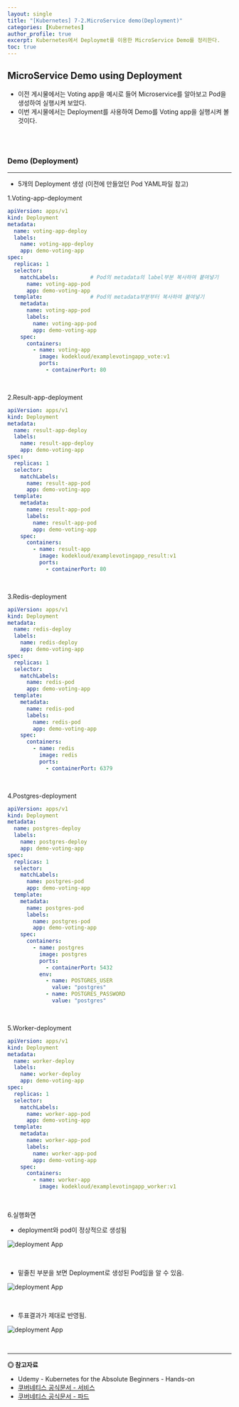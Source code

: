 ```yaml
---
layout: single
title: "[Kubernetes] 7-2.MicroService demo(Deployment)"
categories: [Kubernetes]
author_profile: true
excerpt: Kubernetes에서 Deploymet를 이용한 MicroService Demo를 정리한다. 
toc: true
---
```


## MicroService Demo using Deployment

- 이전 게시물에서는 Voting app을 예시로 들어 Microservice를 알아보고 Pod을 생성하여 실행시켜 보았다.
- 이번 게시물에서는 Deployment를 사용하여 Demo를 Voting app을 실행시켜 볼 것이다.

<br>
<br>

### Demo (Deployment)
---------------------
- 5개의 Deployment 생성 (이전에 만들었던 Pod YAML파일 참고)

1.Voting-app-deployment

```yml
apiVersion: apps/v1
kind: Deployment
metadata:
  name: voting-app-deploy
  labels:
    name: voting-app-deploy
    app: demo-voting-app
spec:
  replicas: 1
  selector:
    matchLabels:          # Pod의 metadata의 label부분 복사하여 붙여넣기
      name: voting-app-pod
      app: demo-voting-app
  template:               # Pod의 metadata부분부터 복사하여 붙여넣기
    metadata:
      name: voting-app-pod
      labels:
        name: voting-app-pod
        app: demo-voting-app
    spec:
      containers:
        - name: voting-app
          image: kodekloud/examplevotingapp_vote:v1
          ports:
            - containerPort: 80
```
<br>

2.Result-app-deployment

```yml
apiVersion: apps/v1
kind: Deployment
metadata:
  name: result-app-deploy
  labels:
    name: result-app-deploy
    app: demo-voting-app
spec:
  replicas: 1
  selector:
    matchLabels:
      name: result-app-pod
      app: demo-voting-app
  template:
    metadata:
      name: result-app-pod
      labels:
        name: result-app-pod
        app: demo-voting-app
    spec:
      containers:
        - name: result-app
          image: kodekloud/examplevotingapp_result:v1
          ports:
            - containerPort: 80
```
<br>

3.Redis-deployment

```yml
apiVersion: apps/v1
kind: Deployment
metadata:
  name: redis-deploy
  labels:
    name: redis-deploy
    app: demo-voting-app
spec:
  replicas: 1
  selector:
    matchLabels:
      name: redis-pod
      app: demo-voting-app
  template:
    metadata:
      name: redis-pod
      labels:
        name: redis-pod
        app: demo-voting-app
    spec:
      containers:
        - name: redis
          image: redis
          ports:
            - containerPort: 6379
```
<br>

4.Postgres-deployment

```yml
apiVersion: apps/v1
kind: Deployment
metadata:
  name: postgres-deploy
  labels:
    name: postgres-deploy
    app: demo-voting-app
spec:
  replicas: 1
  selector:
    matchLabels:
      name: postgres-pod
      app: demo-voting-app
  template:
    metadata:
      name: postgres-pod
      labels:
        name: postgres-pod
        app: demo-voting-app
    spec:
      containers:
        - name: postgres
          image: postgres
          ports:
            - containerPort: 5432
          env:
            - name: POSTGRES_USER
              value: "postgres"
            - name: POSTGRES_PASSWORD
              value: "postgres"
```

<br>

5.Worker-deployment

```yml
apiVersion: apps/v1
kind: Deployment
metadata:
  name: worker-deploy
  labels:
    name: worker-deploy
    app: demo-voting-app
spec:
  replicas: 1
  selector:
    matchLabels:
      name: worker-app-pod
      app: demo-voting-app
  template:
    metadata:
      name: worker-app-pod
      labels:
        name: worker-app-pod
        app: demo-voting-app
    spec:
      containers:
        - name: worker-app
          image: kodekloud/examplevotingapp_worker:v1

```
<br>

6.실행화면

- deployment와 pod이 정상적으로 생성됨

![deployment App](/assets/img/kubernetes/7_microservice_7.png)

<br>

- 밑줄친 부분을 보면 Deployment로 생성된 Pod임을 알 수 있음.

![deployment App](/assets/img/kubernetes/7_microservice_8.png)

<br>

- 투표결과가 제대로 반영됨.

![deployment App](/assets/img/kubernetes/7_microservice_9.png)

<br>


------------------
**◎ 참고자료**

- Udemy - Kubernetes for the Absolute Beginners - Hands-on
- [쿠버네티스 공식문서 - 서비스](https://kubernetes.io/ko/docs/concepts/services-networking/service/)
- [쿠버네티스 공식문서 - 파드](https://kubernetes.io/ko/docs/concepts/workloads/pods/)